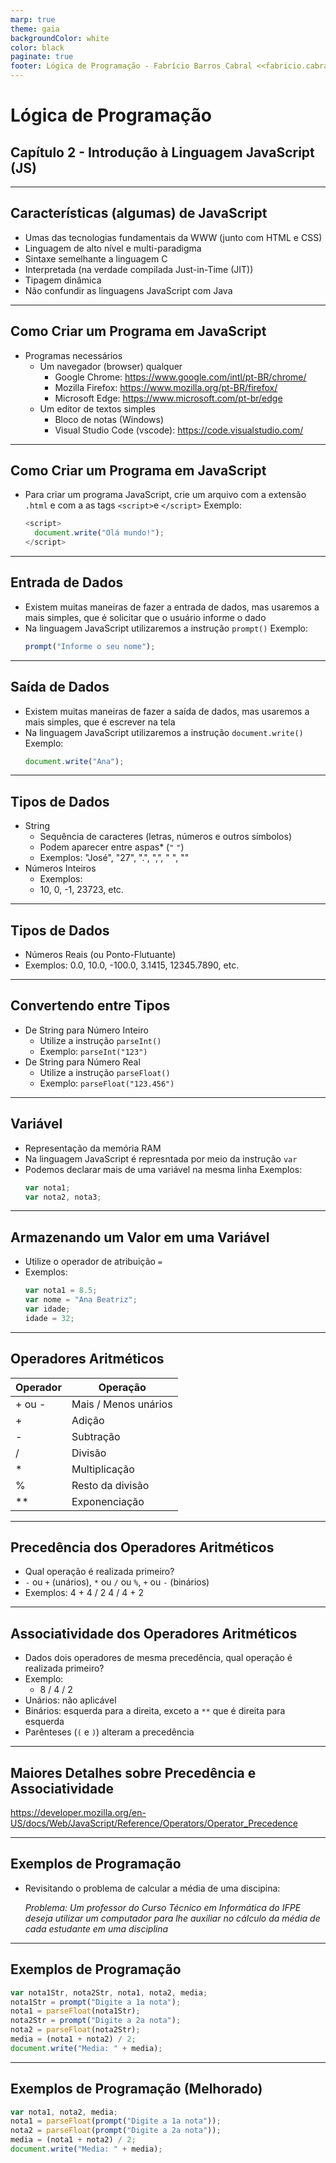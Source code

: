 ```yaml
---
marp: true
theme: gaia
backgroundColor: white
color: black
paginate: true
footer: Lógica de Programação - Fabrício Barros Cabral <<fabricio.cabral@ead.ifpe.edu.br>>
---
```

<style>
img[alt~="center"] {
    display: block;
    margin: 0 auto;
}
</style>

<!-- _paginate: false -->
# **Lógica de Programação**

## Capítulo 2 - Introdução à Linguagem JavaScript (JS)

---

## Características (algumas) de JavaScript

- Umas das tecnologias fundamentais da WWW (junto com HTML e CSS)
- Linguagem de alto nível e multi-paradigma
- Sintaxe semelhante a linguagem C
- Interpretada (na verdade compilada Just-in-Time (JIT))
- Tipagem dinâmica
- Não confundir as linguagens JavaScript com Java

---

## Como Criar um Programa em JavaScript

- Programas necessários
  - Um navegador (browser) qualquer
    - Google Chrome: https://www.google.com/intl/pt-BR/chrome/
    - Mozilla Firefox: https://www.mozilla.org/pt-BR/firefox/
    - Microsoft Edge: https://www.microsoft.com/pt-br/edge
  - Um editor de textos simples
    - Bloco de notas (Windows)
    - Visual Studio Code (vscode): https://code.visualstudio.com/ 

---

## Como Criar um Programa em JavaScript

- Para criar um programa JavaScript, crie um arquivo com a extensão `.html` e com a as tags `<script>`e `</script>`
  Exemplo:
  ```javascript
  <script>
    document.write("Olá mundo!");
  </script>
  ```
---

## Entrada de Dados

- Existem muitas maneiras de fazer a entrada de dados, mas usaremos a mais simples, que é solicitar que o usuário informe o dado
- Na linguagem JavaScript utilizaremos a instrução `prompt()`
  Exemplo:
  ```javascript
  prompt("Informe o seu nome");
  ```

---

## Saída de Dados

- Existem muitas maneiras de fazer a saída de dados, mas usaremos a mais simples, que é escrever na tela
- Na linguagem JavaScript utilizaremos a instrução `document.write()`
  Exemplo:
  ```javascript
  document.write("Ana");
  ```

---

## Tipos de Dados

- String
  - Sequência de caracteres (letras, números e outros símbolos)
  - Podem aparecer entre aspas* (`"` `"`) 
  - Exemplos:
    "José", "27", ".", ",", " ", ""
- Números Inteiros
  - Exemplos:
  - 10, 0, -1, 23723, etc.

---

## Tipos de Dados

- Números Reais (ou Ponto-Flutuante)
- Exemplos:
  0.0, 10.0, -100.0, 3.1415, 12345.7890, etc.

---

## Convertendo entre Tipos

- De String para Número Inteiro
  - Utilize a instrução `parseInt()`
  - Exemplo:
    `parseInt("123")`
- De String para Número Real
  - Utilize a instrução `parseFloat()`
  - Exemplo:
    `parseFloat("123.456")`

---

## Variável

- Representação da memória RAM
- Na linguagem JavaScript é represntada por meio da instrução `var`
- Podemos declarar mais de uma variável na mesma linha
  Exemplos:
  ```javascript
  var nota1;
  var nota2, nota3;
  ```

---

## Armazenando um Valor em uma Variável

- Utilize o operador de atribuição `=`
- Exemplos:
  ```javascript
  var nota1 = 8.5;
  var nome = "Ana Beatriz";
  var idade;
  idade = 32;
  ```

---

## Operadores Aritméticos

| Operador | Operação             |
|----------|----------------------|
|  + ou -  | Mais / Menos unários |
|    +     | Adição               |
|    -     | Subtração            |
|    /     | Divisão              |
|    *     | Multiplicação        |
|    %     | Resto da divisão     |
|    **    | Exponenciação        |

---

## Precedência dos Operadores Aritméticos

- Qual operação é realizada primeiro? 
- `-` ou `+` (unários), `*` ou `/` ou `%`, `+` ou `-` (binários)
- Exemplos:
  4 + 4 / 2
  4 / 4 + 2

---

## Associatividade dos Operadores Aritméticos

- Dados dois operadores de mesma precedência, qual operação é realizada primeiro?
- Exemplo:
  - 8 / 4 / 2
- Unários: não aplicável
- Binários: esquerda para a direita, exceto a `**` que é direita para esquerda
- Parênteses (`(` e `)`) alteram a precedência 

---

## Maiores Detalhes sobre Precedência e Associatividade

https://developer.mozilla.org/en-US/docs/Web/JavaScript/Reference/Operators/Operator_Precedence

---

## Exemplos de Programação

- Revisitando o problema de calcular a média de uma discipina:
  
  *Problema: Um professor do Curso Técnico em Informática do IFPE deseja utilizar um computador para lhe auxiliar no cálculo da média de cada estudante em uma disciplina*

---

## Exemplos de Programação

```javascript
var nota1Str, nota2Str, nota1, nota2, media;
nota1Str = prompt("Digite a 1a nota");
nota1 = parseFloat(nota1Str);
nota2Str = prompt("Digite a 2a nota");
nota2 = parseFloat(nota2Str);
media = (nota1 + nota2) / 2;
document.write("Media: " + media);
```

---

## Exemplos de Programação (Melhorado)

```javascript
var nota1, nota2, media;
nota1 = parseFloat(prompt("Digite a 1a nota"));
nota2 = parseFloat(prompt("Digite a 2a nota"));
media = (nota1 + nota2) / 2;
document.write("Media: " + media);
```
